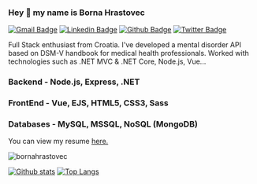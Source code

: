 ### Hey 👋 my name is Borna Hrastovec
[![Gmail Badge](https://img.shields.io/badge/-bornahrastovec@outlook.com-c14438?style=flat&logo=Gmail&logoColor=white&link=mailto:bornahrastovec@outlook.com)](mailto:bornahrastovec@outlook.com) 
[![Linkedin Badge](https://img.shields.io/badge/-bornahrastovec-0072b1?style=flat&logo=Linkedin&logoColor=white&link=https://www.linkedin.com/in/bornahrastovec/)](https://www.linkedin.com/in/bornahrastovec/) [![Github Badge](https://img.shields.io/badge/-bornahrastovec-grey?style=flat&logo=github&logoColor=white&link=https://github.com/bornahrastovec/)](https://www.github.com/bornahrastovec/) [![Twitter Badge](https://img.shields.io/badge/-BornaHrastovec-00acee?style=flat&logo=twitter&logoColor=white&link=https://twitter.com/BornaHrastovec/)](https://www.twitter.com/BornaHrastovec/) <p align='left'>Full Stack enthusiast from Croatia. I've developed a mental disorder API based on DSM-V handbook for medical health professionals. Worked with technologies such as .NET MVC & .NET Core, Node.js, Vue...

### Backend - Node.js, Express, .NET
### FrontEnd - Vue, EJS, HTML5, CSS3, Sass
### Databases - MySQL, MSSQL, NoSQL (MongoDB)


</p><p align='left'> You can view my resume <a href='https://drive.google.com/file/d/1c1YphXuaI8hSDgGpzHlKug9322OU07FA/view?usp=sharing ' target=_blank><u>here</u>.</a></p>

<p align=left> <img src=https://komarev.com/ghpvc/?username=bornahrastovec alt=bornahrastovec /> </p>

[![Github stats](https://github-readme-stats.vercel.app/api?username=bornahrastovec&show_icons=true&include_all_commits=true)](https://github.com/bornahrastovec/github-readme-stats)
[![Top Langs](https://github-readme-stats.vercel.app/api/top-langs/?username=bornahrastovec&layout=compact)](https://github.com/bornahrastovec/github-readme-stats)

